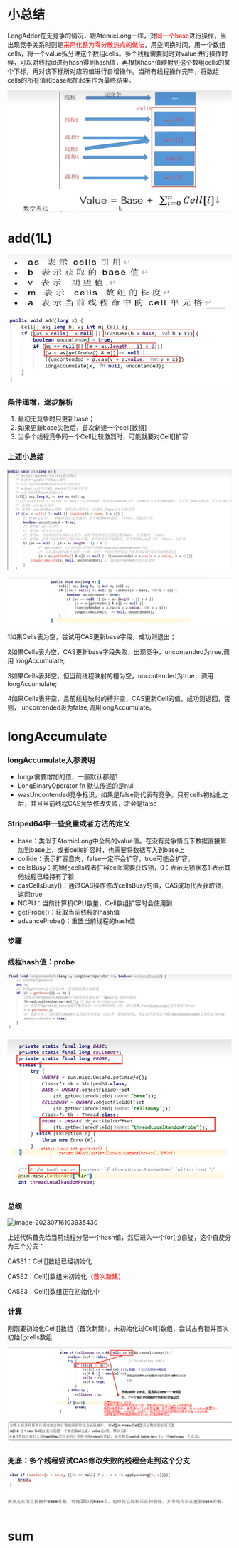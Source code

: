 # 小总结

LongAdder在无竞争的情况，跟AtomicLong一样，对<font color = 'red'>同一个base</font>进行操作，当出现竞争关系时则是<font color = 'red'>采用化整为零分散热点的做法</font>，用空间换时间，用一个数组cells，将一个value拆分进这个数组cells。多个线程需要同时对value进行操作时候，可以对线程id进行hash得到hash值，再根据hash值映射到这个数组cells的某个下标，再对该下标所对应的值进行自增操作。当所有线程操作完毕，将数组cells的所有值和base都加起来作为最终结果。

![image-20230715213647911](images/4.LongAdder解析.png)

# add(1L)

![image-20230715214254083](images/5.add(1L).png)

### 条件递增，逐步解析

1. 最初无竞争时只更新base；
2. 如果更新base失败后，首次新建一个cell[数组]
3. 当多个线程竞争同一个Cell比较激烈时，可能就要对Cell[]扩容

### 上述小总结

![image-20230715222347618](images/6.详解1.png)

![image-20230715222422258](images/7.详解2.png)

1如果Cells表为空，尝试用CAS更新base字段，成功则退出；

2如果Cells表为空，CAS更新base字段失败，出现竞争，uncontended为true,调用
longAccumulate;

3如果Cells表非空，但当前线程映射的槽为空，uncontended为true，调用longAccumulate;

4如果Cells表非空，且前线程映射的槽非空，CAS更新Cell的值，成功则返回，否则，
uncontended设为false,调用longAccumulate。

# longAccumulate

### longAccumulate入参说明

- longx需要增加的值，一般默认都是1
- LongBinaryOperator fn 默认传递的是null
- wasUncontended竞争标识，如果是false则代表有竞争。只有cells初始化之后，并且当前线程CAS竞争修改失败，才会是talse

###  Striped64中一些变量或者方法的定义

- base：类似于AtomicLong中全局的value值。在没有竞争情况下数据直接累加到base上，或者cells扩容时，也需要将数据写入到base上
- collide：表示扩容意向，false一定不会扩容，true可能会扩容。
- cellsBusy：初始化cells或者扩容cells需要获取锁，0：表示无锁状态1:表示其他线程已经持有了锁
- casCellsBusy()：通过CAS操作修改cellsBusy的值，CAS成功代表获取锁，返回true
- NCPU：当前计算机CPU数量，Cell数组扩容时会使用到
- getProbe()：获取当前线程的hash值
- advanceProbe()：重置当前线程的hash值



### 步骤

### 线程hash值：probe

![image-20230716102543655](images/8.probe()初始化.png)

![image-20230716103102766](images/9.probe()初始化.png)

### 总纲

![image-20230716103935430](F:\workspace\数据结构和算法\Learning-in-practice\JUC2022\10.自旋.png)

上述代码首先给当前线程分配一个hash值，然后进入一个for(;;)自旋，这个自旋分为三个分支：

CASE1：Cell[]数组已经初始化

CASE2：Cell[]数组未初始化<font color = 'red'>（首次新建）</font>

CASE3：Cell[]数组正在初始化中

### 计算

刚刚要初始化Cell[]数组（首次新建），未初始化过Cell[]数组，尝试占有锁并首次初始化cells数组

![image-20230716110110241](images/11.cells数组初始化解读.png)

### 兜底：多个线程尝试CAS修改失败的线程会走到这个分支

![image-20230716110529098](images/12.兜底.png)





# sum













